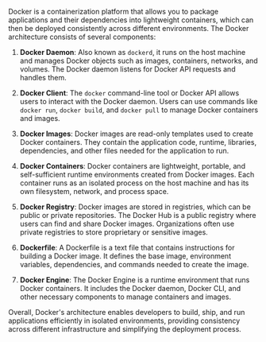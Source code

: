 Docker is a containerization platform that allows you to package applications and their dependencies into lightweight containers, which can then be deployed consistently across different environments. The Docker architecture consists of several components:

1. **Docker Daemon**: Also known as `dockerd`, it runs on the host machine and manages Docker objects such as images, containers, networks, and volumes. The Docker daemon listens for Docker API requests and handles them.

2. **Docker Client**: The `docker` command-line tool or Docker API allows users to interact with the Docker daemon. Users can use commands like `docker run`, `docker build`, and `docker pull` to manage Docker containers and images.

3. **Docker Images**: Docker images are read-only templates used to create Docker containers. They contain the application code, runtime, libraries, dependencies, and other files needed for the application to run.

4. **Docker Containers**: Docker containers are lightweight, portable, and self-sufficient runtime environments created from Docker images. Each container runs as an isolated process on the host machine and has its own filesystem, network, and process space.

5. **Docker Registry**: Docker images are stored in registries, which can be public or private repositories. The Docker Hub is a public registry where users can find and share Docker images. Organizations often use private registries to store proprietary or sensitive images.

6. **Dockerfile**: A Dockerfile is a text file that contains instructions for building a Docker image. It defines the base image, environment variables, dependencies, and commands needed to create the image.

7. **Docker Engine**: The Docker Engine is a runtime environment that runs Docker containers. It includes the Docker daemon, Docker CLI, and other necessary components to manage containers and images.

Overall, Docker's architecture enables developers to build, ship, and run applications efficiently in isolated environments, providing consistency across different infrastructure and simplifying the deployment process.
